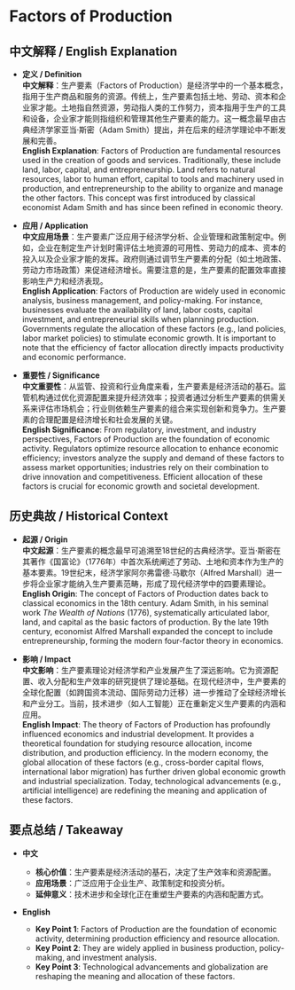 # Factors of Production

## 中文解释 / English Explanation

* **定义 / Definition**  
  **中文解释**：生产要素（Factors of Production）是经济学中的一个基本概念，指用于生产商品和服务的资源。传统上，生产要素包括土地、劳动、资本和企业家才能。土地指自然资源，劳动指人类的工作努力，资本指用于生产的工具和设备，企业家才能则指组织和管理其他生产要素的能力。这一概念最早由古典经济学家亚当·斯密（Adam Smith）提出，并在后来的经济学理论中不断发展和完善。  
  **English Explanation**: Factors of Production are fundamental resources used in the creation of goods and services. Traditionally, these include land, labor, capital, and entrepreneurship. Land refers to natural resources, labor to human effort, capital to tools and machinery used in production, and entrepreneurship to the ability to organize and manage the other factors. This concept was first introduced by classical economist Adam Smith and has since been refined in economic theory.

* **应用 / Application**  
  **中文应用场景**：生产要素广泛应用于经济学分析、企业管理和政策制定中。例如，企业在制定生产计划时需评估土地资源的可用性、劳动力的成本、资本的投入以及企业家才能的发挥。政府则通过调节生产要素的分配（如土地政策、劳动力市场政策）来促进经济增长。需要注意的是，生产要素的配置效率直接影响生产力和经济表现。  
  **English Application**: Factors of Production are widely used in economic analysis, business management, and policy-making. For instance, businesses evaluate the availability of land, labor costs, capital investment, and entrepreneurial skills when planning production. Governments regulate the allocation of these factors (e.g., land policies, labor market policies) to stimulate economic growth. It is important to note that the efficiency of factor allocation directly impacts productivity and economic performance.

* **重要性 / Significance**  
  **中文重要性**：从监管、投资和行业角度来看，生产要素是经济活动的基石。监管机构通过优化资源配置来提升经济效率；投资者通过分析生产要素的供需关系来评估市场机会；行业则依赖生产要素的组合来实现创新和竞争力。生产要素的合理配置是经济增长和社会发展的关键。  
  **English Significance**: From regulatory, investment, and industry perspectives, Factors of Production are the foundation of economic activity. Regulators optimize resource allocation to enhance economic efficiency; investors analyze the supply and demand of these factors to assess market opportunities; industries rely on their combination to drive innovation and competitiveness. Efficient allocation of these factors is crucial for economic growth and societal development.

## 历史典故 / Historical Context

* **起源 / Origin**  
  **中文起源**：生产要素的概念最早可追溯至18世纪的古典经济学。亚当·斯密在其著作《国富论》（1776年）中首次系统阐述了劳动、土地和资本作为生产的基本要素。19世纪末，经济学家阿尔弗雷德·马歇尔（Alfred Marshall）进一步将企业家才能纳入生产要素范畴，形成了现代经济学中的四要素理论。  
  **English Origin**: The concept of Factors of Production dates back to classical economics in the 18th century. Adam Smith, in his seminal work *The Wealth of Nations* (1776), systematically articulated labor, land, and capital as the basic factors of production. By the late 19th century, economist Alfred Marshall expanded the concept to include entrepreneurship, forming the modern four-factor theory in economics.

* **影响 / Impact**  
  **中文影响**：生产要素理论对经济学和产业发展产生了深远影响。它为资源配置、收入分配和生产效率的研究提供了理论基础。在现代经济中，生产要素的全球化配置（如跨国资本流动、国际劳动力迁移）进一步推动了全球经济增长和产业分工。当前，技术进步（如人工智能）正在重新定义生产要素的内涵和应用。  
  **English Impact**: The theory of Factors of Production has profoundly influenced economics and industrial development. It provides a theoretical foundation for studying resource allocation, income distribution, and production efficiency. In the modern economy, the global allocation of these factors (e.g., cross-border capital flows, international labor migration) has further driven global economic growth and industrial specialization. Today, technological advancements (e.g., artificial intelligence) are redefining the meaning and application of these factors.

## 要点总结 / Takeaway

* **中文**  
  - **核心价值**：生产要素是经济活动的基石，决定了生产效率和资源配置。  
  - **应用场景**：广泛应用于企业生产、政策制定和投资分析。  
  - **延伸意义**：技术进步和全球化正在重塑生产要素的内涵和配置方式。  

* **English**  
  - **Key Point 1**: Factors of Production are the foundation of economic activity, determining production efficiency and resource allocation.  
  - **Key Point 2**: They are widely applied in business production, policy-making, and investment analysis.  
  - **Key Point 3**: Technological advancements and globalization are reshaping the meaning and allocation of these factors.